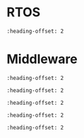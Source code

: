 # RTOS

```{include} /release/commonrn/topics/amazon_freertos_kernel.md
:heading-offset: 2
```

# Middleware

```{include} /release/commonrn/topics/CMSIS_DSP_Library.md
:heading-offset: 2
```

```{include} /release/commonrn/topics/christopher_haster_littlefs.md
:heading-offset: 2
```
```{include} /release/commonrn/topics/nxp_ble_stack.md
:heading-offset: 2
```

```{include} /release/commonrn/topics/nxp_ble_controller_snps.md
:heading-offset: 2
```

```{include} /release/commonrn/topics/nxp_conn_fwk.md
:heading-offset: 2
```